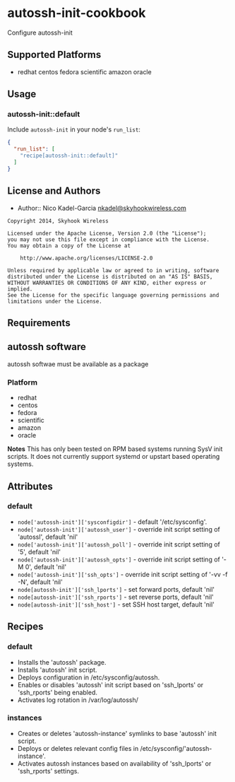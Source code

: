 # autossh-init-cookbook

Configure autossh-init

## Supported Platforms

* redhat centos fedora scientific amazon oracle

## Usage

### autossh-init::default

Include `autossh-init` in your node's `run_list`:

```json
{
  "run_list": [
    "recipe[autossh-init::default]"
  ]
}
```

License and Authors
-------------------

- Author:: Nico Kadel-Garcia <nkadel@skyhookwireless.com>

```text
Copyright 2014, Skyhook Wireless

Licensed under the Apache License, Version 2.0 (the "License");
you may not use this file except in compliance with the License.
You may obtain a copy of the License at

    http://www.apache.org/licenses/LICENSE-2.0

Unless required by applicable law or agreed to in writing, software
distributed under the License is distributed on an "AS IS" BASIS,
WITHOUT WARRANTIES OR CONDITIONS OF ANY KIND, either express or implied.
See the License for the specific language governing permissions and
limitations under the License.
```

Requirements
------------
## autossh software
autossh softwae must be available as a package

### Platform
* redhat
* centos
* fedora
* scientific
* amazon
* oracle

**Notes** This has only been tested on RPM based systems running SysV init
scripts. It does not currently support systemd or upstart based
operating systems.

Attributes
----------

### default
* `node['autossh-init']['sysconfigdir']` - default '/etc/sysconfig'.
* `node['autossh-init']['autossh_user']` - override init script setting of 'autossl', default 'nil'
* `node['autossh-init']['autossh_poll']` - override init script setting of '5', default 'nil'
* `node['autossh-init']['autossh_opts']` - override init script setting of '-M 0', default 'nil'
* `node['autossh-init']['ssh_opts']` - override init script setting of '-vv -f -N', default 'nil'
* `node[autossh-init']['ssh_lports']` - set forward ports, default 'nil'
* `node[autossh-init']['ssh_rports']` - set reverse ports, default 'nil'
* `node[autossh-init']['ssh_host']` - set SSH host target, default 'nil'

Recipes
-------
### default
* Installs the 'autossh' package.
* Installs 'autossh' init script.
* Deploys configuration in /etc/sysconfig/autossh.
* Enables or disables 'autossh' init script based on 'ssh_lports' or 'ssh_rports' being enabled.
* Activates log rotation in /var/log/autossh/

### instances
* Creates or deletes 'autossh-instance' symlinks to base 'autossh' init script.
* Deploys or deletes relevant config files in /etc/sysconfig/'autossh-instance'.
* Activates autossh instances based on availability of 'ssh_lports' or 'ssh_rports' settings.
